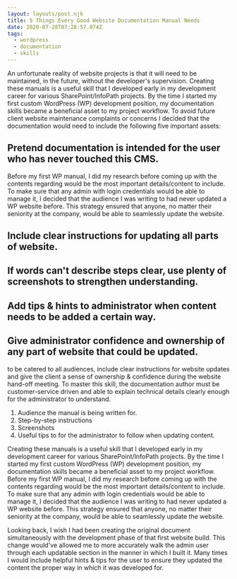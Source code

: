 ```yaml
---
layout: layouts/post.njk
title: 5 Things Every Good Website Documentation Manual Needs
date: 2020-07-28T07:28:57.074Z
tags:
  - wordpress
  - documentation
  - skills
---
```

An unfortunate reality of website projects is that it will need to be maintained, in the future, without the developer's supervision. Creating these manuals is a useful skill that I developed early in my development career for various SharePoint/InfoPath projects. By the time I started my first custom WordPress (WP) development position, my documentation skills became a beneficial asset to my project workflow. To avoid future client website maintenance complaints or concerns I decided that the documentation would need to include the following five important assets:

## Pretend documentation is intended for the user who has never touched this CMS.

Before my first WP manual, I did my research before coming up with the contents regarding would be the most important details/content to include. To make sure that any admin with login credentials would be able to manage it, I decided that the audience I was writing to had never updated a WP website before. This strategy ensured that anyone, no matter their seniority at the company, would be able to seamlessly update the website. 



## Include clear instructions for updating all parts of website.

## If words can't describe steps clear, use plenty of screenshots to strengthen understanding.



## Add tips & hints to administrator when content needs to be added a certain way.



## Give administrator confidence and ownership of any part of website that could be updated.



to be catered to all audiences, include clear instructions for website updates and give the client a sense of ownership & confidence during the website hand-off meeting. To master this skill, the documentation author must be customer-service driven and able to explain technical details clearly enough for the administrator to understand.

1. Audience the manual is being written for.
2. Step-by-step instructions
3. Screenshots
4. Useful tips to for the administrator to follow when updating content. 

Creating these manuals is a useful skill that I developed early in my development career for various SharePoint/InfoPath projects. By the time I started my first custom WordPress (WP) development position, my documentation skills became a beneficial asset to my project workflow. Before my first WP manual, I did my research before coming up with the contents regarding would be the most important details/content to include. To make sure that any admin with login credentials would be able to manage it, I decided that the audience I was writing to had never updated a WP website before. This strategy ensured that anyone, no matter their seniority at the company, would be able to seamlessly update the website. 



Looking back, I wish I had been creating the original document simultaneously with the development phase of that first website build. This change would've allowed me to more accurately walk the admin user through each updatable section in the manner in which I built it. Many times I would include helpful hints & tips for the user to ensure they updated the content the proper way in which it was developed for.
